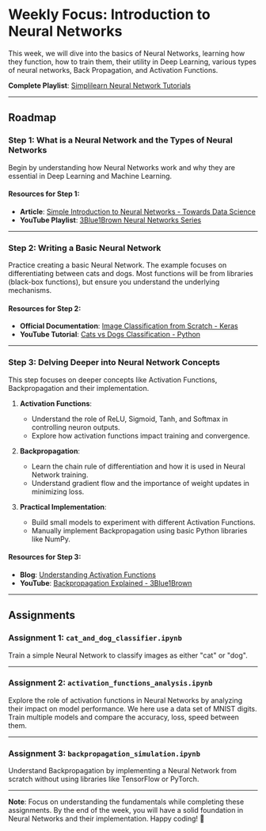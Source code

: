 # Weekly Focus: Introduction to Neural Networks

This week, we will dive into the basics of Neural Networks, learning how they function, how to train them, their utility in Deep Learning, various types of neural networks, Back Propagation, and Activation Functions.

**Complete Playlist**: [Simplilearn Neural Network Tutorials](https://www.simplilearn.com/tutorials/deep-learning-tutorial/neural-network)

---

## Roadmap

### Step 1: What is a Neural Network and the Types of Neural Networks

Begin by understanding how Neural Networks work and why they are essential in Deep Learning and Machine Learning.

#### Resources for Step 1:
- **Article**: [Simple Introduction to Neural Networks - Towards Data Science](https://towardsdatascience.com/simple-introduction-to-neural-networks-ac1d7c3d7a2c)
- **YouTube Playlist**: [3Blue1Brown Neural Networks Series](https://youtu.be/aircAruvnKk?si=Mz2aWN7Hbw1tAjs9)

---

### Step 2: Writing a Basic Neural Network

Practice creating a basic Neural Network. The example focuses on differentiating between cats and dogs. Most functions will be from libraries (black-box functions), but ensure you understand the underlying mechanisms.

#### Resources for Step 2:
- **Official Documentation**: [Image Classification from Scratch - Keras](https://keras.io/examples/vision/image_classification_from_scratch/)
- **YouTube Tutorial**: [Cats vs Dogs Classification - Python](https://youtu.be/J1jhfAw5Uvo?si=fmx2DQ-LWEPulgA_)

---

### Step 3: Delving Deeper into Neural Network Concepts

This step focuses on deeper concepts like Activation Functions, Backpropagation and their implementation.

1. **Activation Functions**:
   - Understand the role of ReLU, Sigmoid, Tanh, and Softmax in controlling neuron outputs.
   - Explore how activation functions impact training and convergence.

2. **Backpropagation**:
   - Learn the chain rule of differentiation and how it is used in Neural Network training.
   - Understand gradient flow and the importance of weight updates in minimizing loss.

3. **Practical Implementation**:
   - Build small models to experiment with different Activation Functions.
   - Manually implement Backpropagation using basic Python libraries like NumPy.

#### Resources for Step 3:
- **Blog**: [Understanding Activation Functions](https://machinelearningmastery.com/choose-an-activation-function-for-deep-learning/)
- **YouTube**: [Backpropagation Explained - 3Blue1Brown](https://youtu.be/Ilg3gGewQ5U)

---

## Assignments

### Assignment 1: `cat_and_dog_classifier.ipynb`

Train a simple Neural Network to classify images as either "cat" or "dog". 

---

### Assignment 2: `activation_functions_analysis.ipynb`

Explore the role of activation functions in Neural Networks by analyzing their impact on model performance. We here use a data set of MNIST digits. Train multiple models and compare the accuracy, loss, speed between them.

---

### Assignment 3: `backpropagation_simulation.ipynb`

Understand Backpropagation by implementing a Neural Network from scratch without using libraries like TensorFlow or PyTorch.

---

**Note**: Focus on understanding the fundamentals while completing these assignments. By the end of the week, you will have a solid foundation in Neural Networks and their implementation. Happy coding! 🚀
